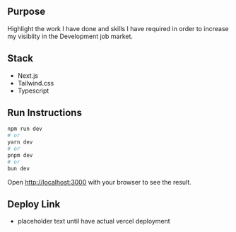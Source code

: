 
## Purpose

Highlight the work I have done and skills I have required in order to increase my visiblity in the Development job market.

## Stack

- Next.js
- Tailwind.css
- Typescript

## Run Instructions

```bash
npm run dev
# or
yarn dev
# or
pnpm dev
# or
bun dev
```

Open [http://localhost:3000](http://localhost:3000) with your browser to see the result.

## Deploy Link

- placeholder text until have actual vercel deployment